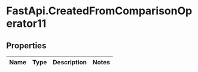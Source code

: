 # FastApi.CreatedFromComparisonOperator11

## Properties
Name | Type | Description | Notes
------------ | ------------- | ------------- | -------------
